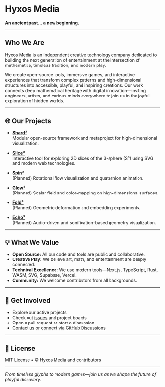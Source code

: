 # Hyxos Media

**An ancient past… a new beginning.**

---

## Who We Are

Hyxos Media is an independent creative technology company dedicated to building the next generation of entertainment at the intersection of mathematics, timeless tradition, and modern play.

We create open-source tools, immersive games, and interactive experiences that transform complex patterns and high-dimensional structures into accessible, playful, and inspiring creations. Our work connects deep mathematical heritage with digital innovation—inviting engineers, artists, and curious minds everywhere to join us in the joyful exploration of hidden worlds.

---

## 🌐 Our Projects

- **[Shard³](https://github.com/hyxos/shard3)**  
  Modular open-source framework and metaproject for high-dimensional visualization.

- **[Slice³](https://github.com/hyxos/slice3)**  
  Interactive tool for exploring 2D slices of the 3-sphere (S³) using SVG and modern web technologies.

- **[Spin³](https://github.com/hyxos/spin3)**  
  (Planned) Rotational flow visualization and quaternion animation.

- **[Glow³](https://github.com/hyxos/glow3)**  
  (Planned) Scalar field and color-mapping on high-dimensional surfaces.

- **[Fold³](https://github.com/hyxos/fold3)**  
  (Planned) Geometric deformation and embedding experiments.

- **[Echo³](https://github.com/hyxos/echo3)**  
  (Planned) Audio-driven and sonification-based geometry visualization.

---

## 💡 What We Value

- **Open Source:** All our code and tools are public and collaborative.
- **Creative Play:** We believe art, math, and entertainment are deeply connected.
- **Technical Excellence:** We use modern tools—Next.js, TypeScript, Rust, WASM, SVG, Supabase, Vercel.
- **Community:** We welcome contributors from all backgrounds.

---

## 🚀 Get Involved

- Explore our active projects
- Check out [issues](https://github.com/hyxos/shard3/issues) and project boards
- Open a pull request or start a discussion
- [Contact us](https://hyxos.github.io) or connect via [GitHub Discussions](https://github.com/hyxos/shard3/discussions)

---

## 📜 License

MIT License • © Hyxos Media and contributors

---

*From timeless glyphs to modern games—join us as we shape the future of playful discovery.*
